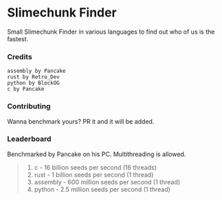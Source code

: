 # Slimechunk Finder
Small Slimechunk Finder in various languages to find out who of us is the fastest.
### Credits
    assembly by Pancake
    rust by Retro_Dev
    python by BlockOG
    c by Pancake
### Contributing
Wanna benchmark yours? PR it and it will be added.
### Leaderboard
Benchmarked by Pancake on his PC. Multithreading is allowed.
> 1) c - 16 billion seeds per second (16 threads)
> 2) rust - 1 billion seeds per second (1 thread)
> 3) assembly - 600 million seeds per second (1 thread)
> 4) python - 2.5 million seeds per second (1 thread)
